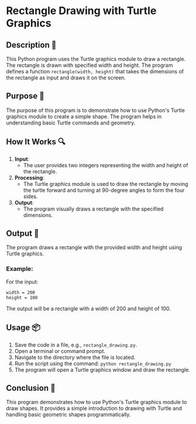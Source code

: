 # Rectangle Drawing with Turtle Graphics

## Description 📝

This Python program uses the Turtle graphics module to draw a rectangle.
The rectangle is drawn with specified width and height.
The program defines a function `rectangle(width, height)` that takes the dimensions of the rectangle as input and draws it on the screen.

## Purpose 🎯

The purpose of this program is to demonstrate how to use Python's Turtle graphics module to create a simple shape.
The program helps in understanding basic Turtle commands and geometry.

## How It Works 🔍

1. **Input**:
    - The user provides two integers representing the width and height of the rectangle.
2. **Processing**:
    - The Turtle graphics module is used to draw the rectangle by moving the turtle forward and turning at 90-degree angles to form the four sides.
3. **Output**:
    - The program visually draws a rectangle with the specified dimensions.

## Output 📜

The program draws a rectangle with the provided width and height using Turtle graphics.

### Example:

For the input:

```
width = 200
height = 100
```

The output will be a rectangle with a width of 200 and height of 100.

## Usage 📦

1. Save the code in a file, e.g., `rectangle_drawing.py`.
2. Open a terminal or command prompt.
3. Navigate to the directory where the file is located.
4. Run the script using the command:
   `python rectangle_drawing.py`
5. The program will open a Turtle graphics window and draw the rectangle.

## Conclusion 🚀

This program demonstrates how to use Python's Turtle graphics module to draw shapes.
It provides a simple introduction to drawing with Turtle and handling basic geometric shapes programmatically.
